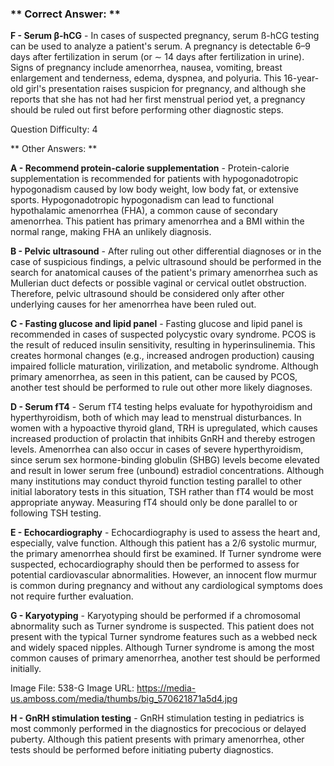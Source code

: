 ### ** Correct Answer: **

**F - Serum β-hCG** - In cases of suspected pregnancy, serum ß-hCG testing can be used to analyze a patient's serum. A pregnancy is detectable 6–9 days after fertilization in serum (or ∼ 14 days after fertilization in urine). Signs of pregnancy include amenorrhea, nausea, vomiting, breast enlargement and tenderness, edema, dyspnea, and polyuria. This 16-year-old girl's presentation raises suspicion for pregnancy, and although she reports that she has not had her first menstrual period yet, a pregnancy should be ruled out first before performing other diagnostic steps.

Question Difficulty: 4

** Other Answers: **

**A - Recommend protein-calorie supplementation** - Protein-calorie supplementation is recommended for patients with hypogonadotropic hypogonadism caused by low body weight, low body fat, or extensive sports. Hypogonadotropic hypogonadism can lead to functional hypothalamic amenorrhea (FHA), a common cause of secondary amenorrhea. This patient has primary amenorrhea and a BMI within the normal range, making FHA an unlikely diagnosis.

**B - Pelvic ultrasound** - After ruling out other differential diagnoses or in the case of suspicious findings, a pelvic ultrasound should be performed in the search for anatomical causes of the patient's primary amenorrhea such as Mullerian duct defects or possible vaginal or cervical outlet obstruction. Therefore, pelvic ultrasound should be considered only after other underlying causes for her amenorrhea have been ruled out.

**C - Fasting glucose and lipid panel** - Fasting glucose and lipid panel is recommended in cases of suspected polycystic ovary syndrome. PCOS is the result of reduced insulin sensitivity, resulting in hyperinsulinemia. This creates hormonal changes (e.g., increased androgen production) causing impaired follicle maturation, virilization, and metabolic syndrome. Although primary amenorrhea, as seen in this patient, can be caused by PCOS, another test should be performed to rule out other more likely diagnoses.

**D - Serum fT4** - Serum fT4 testing helps evaluate for hypothyroidism and hyperthyroidism, both of which may lead to menstrual disturbances. In women with a hypoactive thyroid gland, TRH is upregulated, which causes increased production of prolactin that inhibits GnRH and thereby estrogen levels. Amenorrhea can also occur in cases of severe hyperthyroidism, since serum sex hormone-binding globulin (SHBG) levels become elevated and result in lower serum free (unbound) estradiol concentrations. Although many institutions may conduct thyroid function testing parallel to other initial laboratory tests in this situation, TSH rather than fT4 would be most appropriate anyway. Measuring fT4 should only be done parallel to or following TSH testing.

**E - Echocardiography** - Echocardiography is used to assess the heart and, especially, valve function. Although this patient has a 2/6 systolic murmur, the primary amenorrhea should first be examined. If Turner syndrome were suspected, echocardiography should then be performed to assess for potential cardiovascular abnormalities. However, an innocent flow murmur is common during pregnancy and without any cardiological symptoms does not require further evaluation.

**G - Karyotyping** - Karyotyping should be performed if a chromosomal abnormality such as Turner syndrome is suspected. This patient does not present with the typical Turner syndrome features such as a webbed neck and widely spaced nipples. Although Turner syndrome is among the most common causes of primary amenorrhea, another test should be performed initially.

Image File: 538-G
Image URL: https://media-us.amboss.com/media/thumbs/big_570621871a5d4.jpg

**H - GnRH stimulation testing** - GnRH stimulation testing in pediatrics is most commonly performed in the diagnostics for precocious or delayed puberty. Although this patient presents with primary amenorrhea, other tests should be performed before initiating puberty diagnostics.


